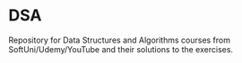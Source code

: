 # DSA
Repository for Data Structures and Algorithms courses from SoftUni/Udemy/YouTube and their solutions to the exercises.
